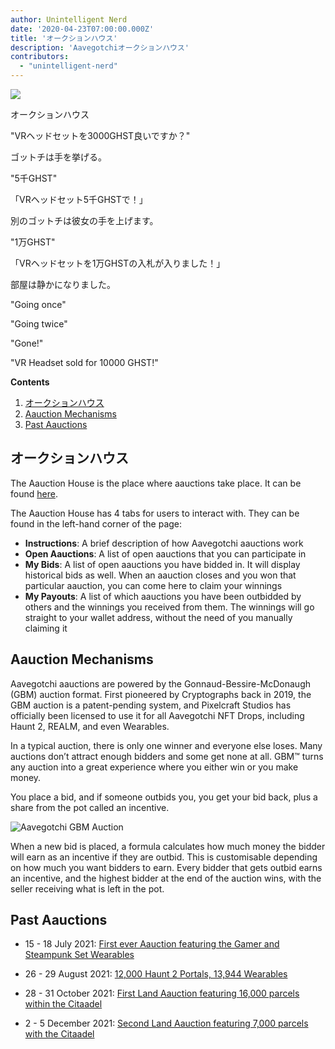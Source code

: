 ```yaml
---
author: Unintelligent Nerd
date: '2020-04-23T07:00:00.000Z'
title: 'オークションハウス'
description: 'Aavegotchiオークションハウス'
contributors:
  - "unintelligent-nerd"
---
```


<div class="headerImageContainer">
<img class="headerImage" src="/aauction/auctioneer-gotchi.png">
<p class="headerImageText">オークションハウス</p>
</div>

"VRヘッドセットを3000GHST良いですか？"

ゴットチは手を挙げる。

"5千GHST"

「VRヘッドセット5千GHSTで！」

別のゴットチは彼女の手を上げます。

"1万GHST"

「VRヘッドセットを1万GHSTの入札が入りました！」

部屋は静かになりました。

"Going once"

"Going twice"

"Gone!"

"VR Headset sold for 10000 GHST!"

<div class="contentsBox">

**Contents**

<ol>
<li><a href=#aauction-house>オークションハウス</a></li>
<li><a href=#aauction-mechanisms>Aauction Mechanisms</a></li>
<li><a href=#past-aauctions>Past Aauctions</a></li>
</ol>

</div>

## オークションハウス

The Aauction House is the place where aauctions take place. It can be found [here](https://aavegotchi.com/auction).

The Aauction House has 4 tabs for users to interact with. They can be found in the left-hand corner of the page:

* **Instructions**: A brief description of how Aavegotchi aauctions work
* **Open Aauctions**: A list of open aauctions that you can participate in
* **My Bids**: A list of open aauctions you have bidded in. It will display historical bids as well. When an aauction closes and you won that particular aauction, you can come here to claim your winnings
* **My Payouts**: A list of which aauctions you have been outbidded by others and the winnings you received from them. The winnings will go straight to your wallet address, without the need of you manually claiming it

## Aauction Mechanisms

Aavegotchi aauctions are powered by the Gonnaud-Bessire-McDonaugh (GBM) auction format. First pioneered by Cryptographs back in 2019, the GBM auction is a patent-pending system, and Pixelcraft Studios has officially been licensed to use it for all Aavegotchi NFT Drops, including Haunt 2, REALM, and even Wearables.

In a typical auction, there is only one winner and everyone else loses. Many auctions don’t attract enough bidders and some get none at all. GBM™ turns any auction into a great experience where you either win or you make money.

You place a bid, and if someone outbids you, you get your bid back, plus a share from the pot called an incentive.

<img class = "bodyImage" src = "/aauction/gbm-auction.png" alt = "Aavegotchi GBM Auction" />

When a new bid is placed, a formula calculates how much money the bidder will earn as an incentive if they are outbid. This is customisable depending on how much you want bidders to earn. Every bidder that gets outbid earns an incentive, and the highest bidder at the end of the auction wins, with the seller receiving what is left in the pot.

## Past Aauctions

* 15 - 18 July 2021: [First ever Aauction featuring the Gamer and Steampunk Set Wearables](https://aavegotchi.medium.com/aavegotchi-bid-to-earn-auctions-are-coming-to-polygon-4bf26a09db29)

* 26 - 29 August 2021: [12,000 Haunt 2 Portals, 13,944 Wearables](https://aavegotchi.medium.com/the-ultimate-guide-to-aavegotchi-haunt-2-8bd086f9026c)

* 28 - 31 October 2021: [First Land Aauction featuring 16,000 parcels within the Citaadel](https://aavegotchi.medium.com/the-ultimate-guide-to-aavegotchi-land-sale-1-coming-this-halloween-4af9134236f3)

* 2 - 5 December 2021: [Second Land Aauction featuring 7,000 parcels with the Citaadel](https://aavegotchi.medium.com/second-gotchiverse-land-sale-confirmed-to-begin-december-2nd-8bc7b7dd9957)